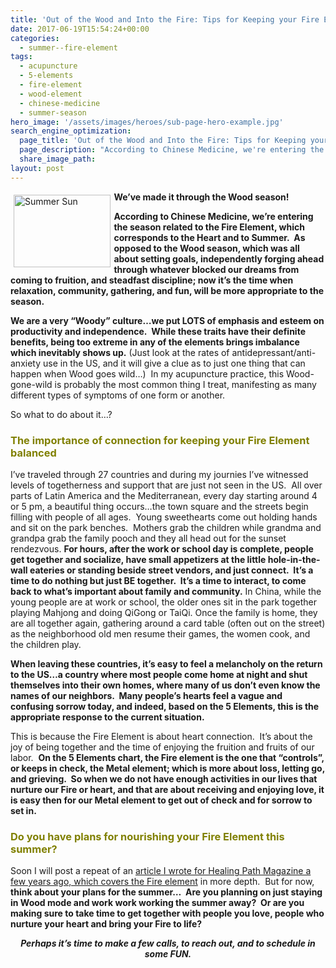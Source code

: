 ```yaml
---
title: 'Out of the Wood and Into the Fire: Tips for Keeping your Fire Element Balanced This Summer'
date: 2017-06-19T15:54:24+00:00
categories:
  - summer--fire-element
tags:
  - acupuncture
  - 5-elements
  - fire-element
  - wood-element
  - chinese-medicine
  - summer-season
hero_image: '/assets/images/heroes/sub-page-hero-example.jpg'
search_engine_optimization:
  page_title: 'Out of the Wood and Into the Fire: Tips for Keeping your Fire element balanced this Summer'
  page_description: "According to Chinese Medicine, we're entering the Fire Season. Here's tips for helping our Fire element stay balanced."
  share_image_path:
layout: post
---
```

<img src="http://ih.constantcontact.com/fs085/1102844965003/img/79.jpg" alt="Summer Sun" width="155.4" height="116.4" align="left" border="0" hspace="5" vspace="5" />**We&#8217;ve made it through the Wood season!**

**According to Chinese Medicine, we&#8217;re entering the season related to the Fire Element, which corresponds to the Heart and to Summer.  As opposed to the Wood season, which was all about setting goals, independently forging ahead through whatever blocked our dreams from coming to fruition, and steadfast discipline; now it&#8217;s the time when relaxation, community, gathering, and fun, will be more appropriate to the season.**

**We are a very &#8220;Woody&#8221; culture&#8230;we put LOTS of emphasis and esteem on productivity and independence.  While these traits have their definite benefits, being too extreme in any of the elements brings imbalance which inevitably shows up.** (Just look at the rates of antidepressant/anti-anxiety use in the US, and it will give a clue as to just one thing that can happen when Wood goes wild&#8230;)  In my acupuncture practice, this Wood-gone-wild is probably the most common thing I treat, manifesting as many different types of symptoms of one form or another.

So what to do about it&#8230;?

### <span style="color: #808000;">The importance of connection for keeping your Fire Element balanced</span>

I&#8217;ve traveled through 27 countries and during my journies I&#8217;ve witnessed levels of togetherness and support that are just not seen in the US.  All over parts of Latin America and the Mediterranean, every day starting around 4 or 5 pm, a beautiful thing occurs&#8230;the town square and the streets begin filling with people of all ages.  Young sweethearts come out holding hands and sit on the park benches.  Mothers grab the children while grandma and grandpa grab the family pooch and they all head out for the sunset rendezvous. **For hours, after the work or school day is complete, people get together and socialize, have small appetizers at the little hole-in-the-wall eateries or standing beside street vendors, and just connect.  It&#8217;s a time to do nothing but just BE together.  It&#8217;s a time to interact, to come back to what&#8217;s important about family and community.** In China, while the young people are at work or school, the older ones sit in the park together playing Mahjong and doing QiGong or TaiQi. Once the family is home, they are all together again, gathering around a card table (often out on the street) as the neighborhood old men resume their games, the women cook, and the children play.

**When leaving these countries, it&#8217;s easy to feel a melancholy on the return to the US&#8230;a country where most people come home at night and shut themselves into their own homes, where many of us don&#8217;t even know the names of our neighbors.  Many people&#8217;s hearts feel a vague and confusing sorrow today, and indeed, based on the 5 Elements, this is the appropriate response to the current situation.**

This is because the Fire Element is about heart connection.  It&#8217;s about the joy of being together and the time of enjoying the fruition and fruits of our labor.  **On the 5 Elements chart, the Fire element is the one that &#8220;controls&#8221;, or keeps in check, the Metal element; which is more about loss, letting go, and grieving.  So when we do not have enough activities in our lives that nurture our Fire or heart, and that are about receiving and enjoying love, it is easy then for our Metal element to get out of check and for sorrow to set in.**

### <span style="color: #808000;">Do you have plans for nourishing your Fire Element this summer?</span>

Soon I will post a repeat of an [article I wrote for Healing Path Magazine a few years ago, which covers the Fire element](http://www.wisdomwaysacupuncture.com/2017/05/23/into-the-fire-we-go-more-tips-from-an-acupuncturist-for-staying-balanced-in-summer/) in more depth.  But for now, **think about your plans for the summer&#8230;  Are you planning on just staying in Wood mode and work work working the summer away?  Or are you making sure to take time to get together with people you love, people who nurture your heart and bring your Fire to life?** 

<p style="text-align: center;">
  <em><strong>Perhaps it&#8217;s time to make a few calls, to reach out, and to schedule in some FUN.</strong></em>
</p>